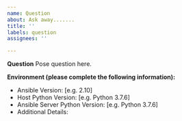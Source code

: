 ```yaml
---
name: Question
about: Ask away.......
title: ''
labels: question
assignees: ''

---
```


**Question**
Pose question here.

**Environment (please complete the following information):**

- Ansible Version: [e.g. 2.10]
- Host Python Version: [e.g. Python 3.7.6]
- Ansible Server Python Version: [e.g. Python 3.7.6]
- Additional Details:
